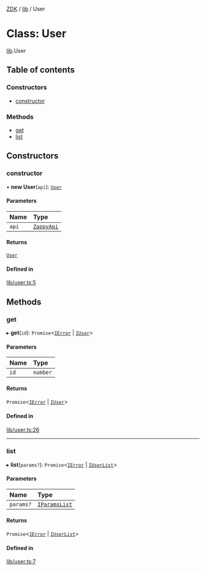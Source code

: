 [ZDK](../README.md) / [lib](../modules/lib.md) / User

# Class: User

[lib](../modules/lib.md).User

## Table of contents

### Constructors

- [constructor](lib.User.md#constructor)

### Methods

- [get](lib.User.md#get)
- [list](lib.User.md#list)

## Constructors

### constructor

• **new User**(`api`): [`User`](lib.User.md)

#### Parameters

| Name | Type |
| :------ | :------ |
| `api` | [`ZappyApi`](index.ZappyApi.md) |

#### Returns

[`User`](lib.User.md)

#### Defined in

[lib/user.ts:5](https://github.com/innovtech-developers/zdk/blob/e93f80c6da43b38f329b603694abcf30af4f5a5d/src/lib/user.ts#L5)

## Methods

### get

▸ **get**(`id`): `Promise`\<[`IError`](../interfaces/index.IError.md) \| [`IUser`](../interfaces/index.IUser.md)\>

#### Parameters

| Name | Type |
| :------ | :------ |
| `id` | `number` |

#### Returns

`Promise`\<[`IError`](../interfaces/index.IError.md) \| [`IUser`](../interfaces/index.IUser.md)\>

#### Defined in

[lib/user.ts:26](https://github.com/innovtech-developers/zdk/blob/e93f80c6da43b38f329b603694abcf30af4f5a5d/src/lib/user.ts#L26)

___

### list

▸ **list**(`params?`): `Promise`\<[`IError`](../interfaces/index.IError.md) \| [`IUserList`](../interfaces/index.IUserList.md)\>

#### Parameters

| Name | Type |
| :------ | :------ |
| `params?` | [`IParamsList`](../interfaces/index.IParamsList.md) |

#### Returns

`Promise`\<[`IError`](../interfaces/index.IError.md) \| [`IUserList`](../interfaces/index.IUserList.md)\>

#### Defined in

[lib/user.ts:7](https://github.com/innovtech-developers/zdk/blob/e93f80c6da43b38f329b603694abcf30af4f5a5d/src/lib/user.ts#L7)
